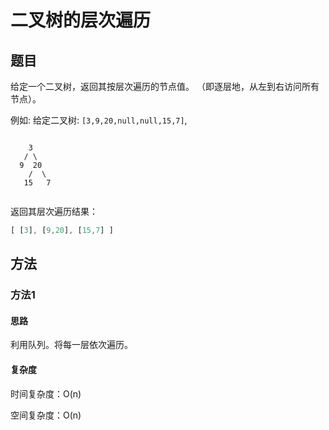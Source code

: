 # 二叉树的层次遍历

## 题目

给定一个二叉树，返回其按层次遍历的节点值。 （即逐层地，从左到右访问所有节点）。


例如: 给定二叉树: `[3,9,20,null,null,15,7]`,

```

    3
   / \
  9  20
    /  \
   15   7
   
```
返回其层次遍历结果：


```js 
[ [3], [9,20], [15,7] ]
```

## 方法

### 方法1

#### 思路

利用队列。将每一层依次遍历。

#### 复杂度

时间复杂度：O(n)

空间复杂度：O(n)
